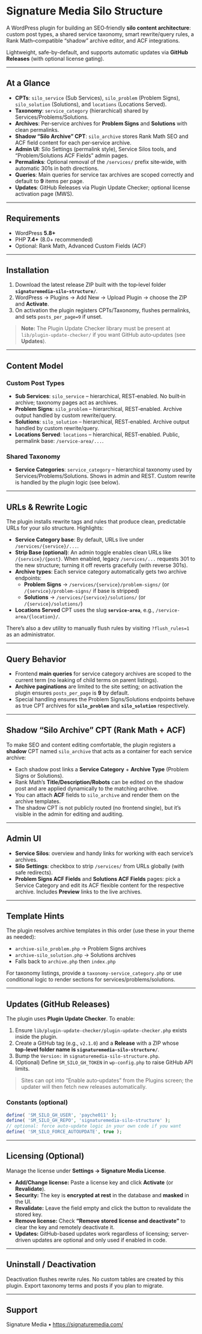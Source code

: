 # Signature Media Silo Structure

A WordPress plugin for building an SEO‑friendly **silo content architecture**: custom post types, a shared service taxonomy, smart rewrite/query rules, a Rank Math–compatible “shadow” archive editor, and ACF integrations.

Lightweight, safe-by-default, and supports automatic updates via **GitHub Releases** (with optional license gating).

---

## At a Glance

- **CPTs**: `silo_service` (Sub Services), `silo_problem` (Problem Signs), `silo_solution` (Solutions), and `locations` (Locations Served).
- **Taxonomy**: `service_category` (hierarchical) shared by Services/Problems/Solutions.
- **Archives**: Per‑service archives for **Problem Signs** and **Solutions** with clean permalinks.
- **Shadow “Silo Archive” CPT**: `silo_archive` stores Rank Math SEO and ACF field content for each per‑service archive.
- **Admin UI**: Silo Settings (permalink style), Service Silos tools, and “Problem/Solutions ACF Fields” admin pages.
- **Permalinks**: Optional removal of the `/services/` prefix site‑wide, with automatic 301s in both directions.
- **Queries**: Main queries for service tax archives are scoped correctly and default to **9** items per page.
- **Updates**: GitHub Releases via Plugin Update Checker; optional license activation page (MWS).

---

## Requirements

- WordPress **5.8+**
- PHP **7.4+** (8.0+ recommended)
- Optional: Rank Math, Advanced Custom Fields (ACF)

---

## Installation

1) Download the latest release ZIP built with the top‑level folder **`signaturemedia-silo-structure/`**.  
2) WordPress → Plugins → Add New → Upload Plugin → choose the ZIP and **Activate**.  
3) On activation the plugin registers CPTs/Taxonomy, flushes permalinks, and sets `posts_per_page=9` if unset.

> **Note:** The Plugin Update Checker library must be present at `lib/plugin-update-checker/` if you want GitHub auto‑updates (see **Updates**).

---

## Content Model

### Custom Post Types
- **Sub Services**: `silo_service` – hierarchical, REST‑enabled. No built‑in archive; taxonomy pages act as archives.
- **Problem Signs**: `silo_problem` – hierarchical, REST‑enabled. Archive output handled by custom rewrite/query.
- **Solutions**: `silo_solution` – hierarchical, REST‑enabled. Archive output handled by custom rewrite/query.
- **Locations Served**: `locations` – hierarchical, REST‑enabled. Public, permalink base: `/service-area/...`.

### Shared Taxonomy
- **Service Categories**: `service_category` – hierarchical taxonomy used by Services/Problems/Solutions. Shows in admin and REST. Custom rewrite is handled by the plugin logic (see below).

---

## URLs & Rewrite Logic

The plugin installs rewrite tags and rules that produce clean, predictable URLs for your silo structure. Highlights:

- **Service Category base**: By default, URLs live under `/services/{service}/...`.  
- **Strip Base (optional)**: An admin toggle enables clean URLs like `/{service}/{post}`. When enabled, legacy `/services/...` requests 301 to the new structure; turning it off reverts gracefully (with reverse 301s).  
- **Archive types**: Each service category automatically gets two archive endpoints:  
  - **Problem Signs** → `/services/{service}/problem-signs/` (or `/{service}/problem-signs/` if base is stripped)  
  - **Solutions** → `/services/{service}/solutions/` (or `/{service}/solutions/`)  
- **Locations Served** CPT uses the slug **`service-area`**, e.g., `/service-area/{location}/`.

There’s also a dev utility to manually flush rules by visiting `?flush_rules=1` as an administrator.

---

## Query Behavior

- Frontend **main queries** for service category archives are scoped to the current term (no leaking of child terms on parent listings).  
- **Archive paginations** are limited to the site setting; on activation the plugin ensures `posts_per_page` is **9** by default.  
- Special handling ensures the Problem Signs/Solutions endpoints behave as true CPT archives for **`silo_problem`** and **`silo_solution`** respectively.

---

## Shadow “Silo Archive” CPT (Rank Math + ACF)

To make SEO and content editing comfortable, the plugin registers a **shadow** CPT named `silo_archive` that acts as a container for each service archive:

- Each shadow post links a **Service Category** + **Archive Type** (Problem Signs or Solutions).
- Rank Math’s **Title/Description/Robots** can be edited on the shadow post and are applied dynamically to the matching archive.  
- You can attach **ACF** fields to `silo_archive` and render them on the archive templates.  
- The shadow CPT is not publicly routed (no frontend single), but it’s visible in the admin for editing and auditing.

---

## Admin UI

- **Service Silos**: overview and handy links for working with each service’s archives.
- **Silo Settings**: checkbox to strip `/services/` from URLs globally (with safe redirects).
- **Problem Signs ACF Fields** and **Solutions ACF Fields** pages: pick a Service Category and edit its ACF flexible content for the respective archive. Includes **Preview** links to the live archives.

---

## Template Hints

The plugin resolves archive templates in this order (use these in your theme as needed):

- `archive-silo_problem.php` → Problem Signs archives  
- `archive-silo_solution.php` → Solutions archives  
- Falls back to `archive.php` then `index.php`

For taxonomy listings, provide a `taxonomy-service_category.php` or use conditional logic to render sections for services/problems/solutions.

---

## Updates (GitHub Releases)

The plugin uses **Plugin Update Checker**. To enable:

1) Ensure `lib/plugin-update-checker/plugin-update-checker.php` exists inside the plugin.  
2) Create a GitHub tag (e.g., `v2.1.0`) and a **Release** with a ZIP whose **top‑level folder name is `signaturemedia-silo-structure/`**.  
3) Bump the `Version:` in `signaturemedia-silo-structure.php`.  
4) (Optional) Define `SM_SILO_GH_TOKEN` in `wp-config.php` to raise GitHub API limits.  

> Sites can opt into “Enable auto‑updates” from the Plugins screen; the updater will then fetch new releases automatically.

### Constants (optional)
```php
define( 'SM_SILO_GH_USER', 'payche011' );
define( 'SM_SILO_GH_REPO', 'signaturemedia-silo-structure' );
// optional: force auto‑update logic in your own code if you want
define( 'SM_SILO_FORCE_AUTOUPDATE', true );
```

---

## Licensing (Optional)

Manage the license under **Settings → Signature Media License**.

- **Add/Change license:** Paste a license key and click **Activate** (or **Revalidate**).
- **Security:** The key is **encrypted at rest** in the database and **masked** in the UI.
- **Revalidate:** Leave the field empty and click the button to revalidate the stored key.
- **Remove license:** Check **“Remove stored license and deactivate”** to clear the key and remotely deactivate it.
- **Updates:** GitHub-based updates work regardless of licensing; server-driven updates are optional and only used if enabled in code.

---

## Uninstall / Deactivation

Deactivation flushes rewrite rules. No custom tables are created by this plugin. Export taxonomy terms and posts if you plan to migrate.

---

## Support

Signature Media • https://signaturemedia.com/